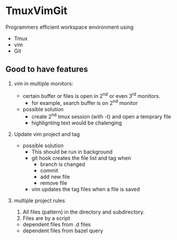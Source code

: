 # TmuxVimGit
Programmers efficient workspace environment using

- Tmux
- vim
- Git


## Good to have features
1. vim in multiple monitors:
    - certain buffer or files is open in 2<sup>nd</sup> or even 3<sup>rd</sup> monitors.
      - for example, search buffer is on 2<sup>nd</sup>  monitor
    - possible solution
      - create 2<sup>nd</sup> tmux session (with -t) and open a temprary file
      - highlignting text would be chalenging

2. Update vim project and tag
    - possible solution
      - This should be run in background
      - git hook creates the file list and tag when
        - branch is changed
        - commit
        - add new file
        - remove file
      - vim updates the tag files when a file is saved

3. multiple project rules
   1. All files (pattern) in the directory and subdirectory.
   2. Files are by a script
    - dependent files from .d files
    - dependent files from bazel query

